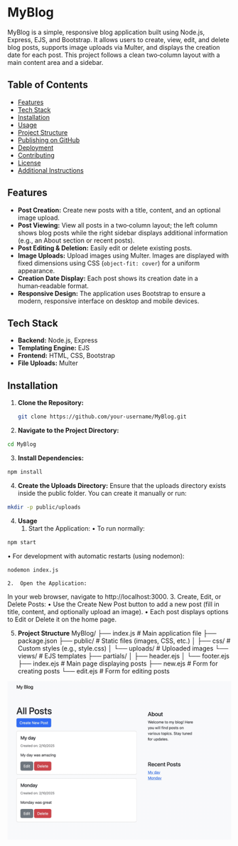 # MyBlog

MyBlog is a simple, responsive blog application built using Node.js, Express, EJS, and Bootstrap. It allows users to create, view, edit, and delete blog posts, supports image uploads via Multer, and displays the creation date for each post. This project follows a clean two‑column layout with a main content area and a sidebar.

## Table of Contents

- [Features](#features)
- [Tech Stack](#tech-stack)
- [Installation](#installation)
- [Usage](#usage)
- [Project Structure](#project-structure)
- [Publishing on GitHub](#publishing-on-github)
- [Deployment](#deployment)
- [Contributing](#contributing)
- [License](#license)
- [Additional Instructions](#additional-instructions)

## Features

- **Post Creation:**
  Create new posts with a title, content, and an optional image upload.
- **Post Viewing:**
  View all posts in a two‑column layout; the left column shows blog posts while the right sidebar displays additional information (e.g., an About section or recent posts).
- **Post Editing & Deletion:**
  Easily edit or delete existing posts.
- **Image Uploads:**
  Upload images using Multer. Images are displayed with fixed dimensions using CSS (`object-fit: cover`) for a uniform appearance.
- **Creation Date Display:**
  Each post shows its creation date in a human‑readable format.
- **Responsive Design:**
  The application uses Bootstrap to ensure a modern, responsive interface on desktop and mobile devices.

## Tech Stack

- **Backend:** Node.js, Express
- **Templating Engine:** EJS
- **Frontend:** HTML, CSS, Bootstrap
- **File Uploads:** Multer

## Installation

1. **Clone the Repository:**

   ```bash
   git clone https://github.com/your-username/MyBlog.git
   ```
2.	**Navigate to the Project Directory:**
```bash
cd MyBlog
```

3. **Install Dependencies:**
```bash
npm install
```
4. **Create the Uploads Directory:**
Ensure that the uploads directory exists inside the public folder. You can create it manually or run:
```bash
mkdir -p public/uploads
```

4. **Usage**
	1.	Start the Application:
	•	To run normally:
```bash
npm start
```
•	For development with automatic restarts (using nodemon):
```bash
nodemon index.js
```
	2.	Open the Application:
In your web browser, navigate to http://localhost:3000.
	3.	Create, Edit, or Delete Posts:
	•	Use the Create New Post button to add a new post (fill in title, content, and optionally upload an image).
	•	Each post displays options to Edit or Delete it on the home page.

5. **Project Structure**
MyBlog/
├── index.js           # Main application file
├── package.json
├── public/            # Static files (images, CSS, etc.)
│   ├── css/           # Custom styles (e.g., style.css)
│   └── uploads/       # Uploaded images
└── views/             # EJS templates
    ├── partials/
    │   ├── header.ejs
    │   └── footer.ejs
    ├── index.ejs      # Main page displaying posts
    ├── new.ejs        # Form for creating posts
    └── edit.ejs       # Form for editing posts

![Screenshot of MyBlog](./myblog.jpg "MyBlog Screenshot")